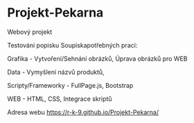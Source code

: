 # Projekt-Pekarna
Webový projekt

Testování popisku
Soupiskapotřebných prací:

Grafika - Vytvoření/Sehnání obrázků, Úprava obrázků pro WEB

Data - Vymyšlení názvů produktů, 

Scripty/Frameworky - FullPage.js, Bootstrap

WEB - HTML, CSS, Integrace skriptů

Adresa webu https://r-k-9.github.io/Projekt-Pekarna/
